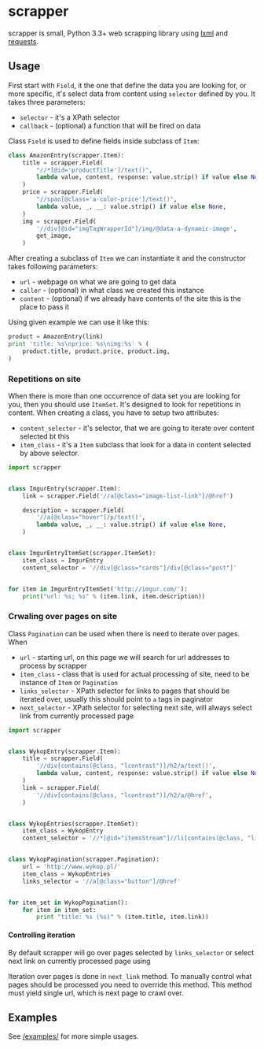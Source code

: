 # scrapper
scrapper is small, Python 3.3+ web scrapping library using
[lxml](http://lxml.de/) and
[requests](http://docs.python-requests.org/en/latest/).


## Usage
First start with ``Field``, it the one that define the data you are
looking for, or more specific, it's select data from content using ``selector``
defined by you. It takes three parameters:
* ``selector`` - it's a XPath selector
* ``callback`` - (optional) a function that will be fired on data

Class ``Field`` is used to define fields inside subclass of
``Item``:

```python
class AmazonEntry(scrapper.Item):
    title = scrapper.Field(
        "//*[@id='productTitle']/text()",
        lambda value, content, response: value.strip() if value else None,
    )
    price = scrapper.Field(
        "//span[@class='a-color-price']/text()",
        lambda value, _, __: value.strip() if value else None,
    )
    img = scrapper.Field(
        '//div[@id="imgTagWrapperId"]/img/@data-a-dynamic-image',
        get_image,
    )
```

After creating a subclass of ``Item`` we can instantiate it and the
constructor takes following parameters:
* ``url`` - webpage on what we are going to get data
* ``caller`` - (optional) in what class we created this instance
* ``content`` - (optional) if we already have contents of the site this is the
place to pass it

Using given example we can use it like this:
```python
product = AmazonEntry(link)
print 'title: %s\nprice: %s\nimg:%s' % (
    product.title, product.price, product.img,
)
```

### Repetitions on site
When there is more than one occurrence of data set you are looking for you, then
you should use ``ItemSet``. It's designed to look for repetitions in
content.
When creating a class, you have to setup two attributes:
* ``content_selector`` - it's selector, that we are going to iterate over
content selected bt this
* ``item_class`` - it's a ``Item`` subclass that look for a data in
content selected by above selector.


```python
import scrapper


class ImgurEntry(scrapper.Item):
    link = scrapper.Field('//a[@class="image-list-link"]/@href')

    description = scrapper.Field(
        '//a[@class="hover"]/p/text()',
        lambda value, _, __: value.strip() if value else None,
    )


class ImgurEntryItemSet(scrapper.ItemSet):
    item_class = ImgurEntry
    content_selector = '//div[@class="cards"]/div[@class="post"]'


for item in ImgurEntryItemSet('http://imgur.com/'):
    print("url: %s; %s" % (item.link, item.description))
```

### Crwaling over pages on site
Class ``Pagination`` can be used when there is need to iterate over pages.
When

* ``url`` - starting url, on this page we will search for url addresses to
process by scrapper
* ``item_class`` - class that is used for actual processing of site, need to be
instance of ``Item`` or ``Pagination``
* ``links_selector`` - XPath selector for links to pages that should be iterated
over, usually this should point to ``a`` tags in paginator
* ``next_selector`` - XPath selector for selecting next site, will always select
link from currently processed page


```python
import scrapper


class WykopEntry(scrapper.Item):
    title = scrapper.Field(
        '//div[contains(@class, "lcontrast")]/h2/a/text()',
        lambda value, content, response: value.strip() if value else None,
    )
    link = scrapper.Field(
        '//div[contains(@class, "lcontrast")]/h2/a/@href',
    )


class WykopEntries(scrapper.ItemSet):
    item_class = WykopEntry
    content_selector = '//*[@id="itemsStream"]//li[contains(@class, "link")]'


class WykopPagination(scrapper.Pagination):
    url = 'http://www.wykop.pl/'
    item_class = WykopEntries
    links_selector = '//a[@class="button"]/@href'


for item_set in WykopPagination():
    for item in item_set:
        print "title: %s (%s)" % (item.title, item.link))

```

#### Controlling iteration

By default scrapper will go over pages selected by ``links_selector`` or select
next link on currently processed page using

Iteration over pages is done in ``next_link`` method. To manually control what
pages should be processed you need to override this method. This method must
yield single url, which is next page to crawl over.


## Examples

See [/examples/](https://github.com/Alkemic/scrapper/tree/master/examples) for
more simple usages.
